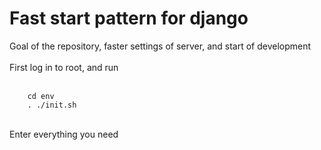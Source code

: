 # Fast start pattern for django

<main>
Goal of the repository, faster settings of server, and start of development<br>
<br>
First log in to root, and run <br>
    <br>

```shell
    cd env
    . ./init.sh
```

<br>
Enter everything you need<br>
</main>

